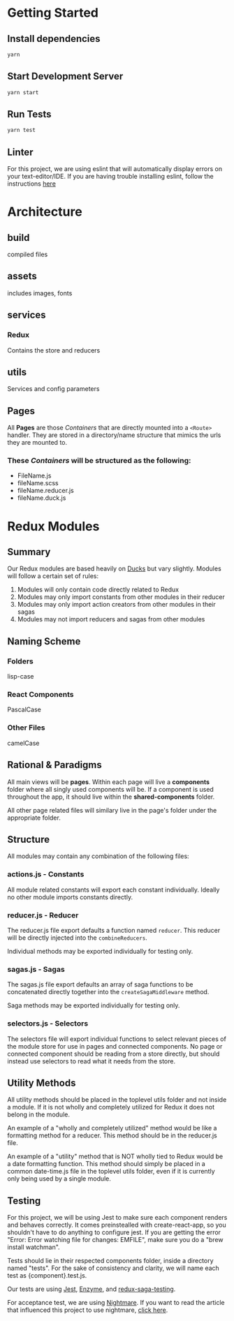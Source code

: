 # Getting Started

## Install dependencies

```bash
yarn
```

## Start Development Server

```bash
yarn start
```

## Run Tests

```bash
yarn test
```

## Linter

For this project, we are using eslint that will automatically display errors on your text-editor/IDE. If you are
having trouble installing eslint, follow the instructions [here](https://www.npmjs.com/package/eslint)

# Architecture

## build

compiled files

## assets

includes images, fonts

## services

### Redux

Contains the store and reducers

## utils

Services and config parameters

## Pages

All **Pages** are those *Containers* that are directly mounted into a `<Route>` handler. They are stored in a
directory/name structure that mimics the urls they are mounted to.

### These *Containers* will be structured as the following:

- FileName.js
- fileName.scss
- fileName.reducer.js
- fileName.duck.js

# Redux Modules

## Summary

Our Redux modules are based heavily on [Ducks](https://github.com/erikras/ducks-modular-redux) but vary slightly. Modules
will follow a certain set of rules:

1. Modules will only contain code directly related to Redux
2. Modules may only import constants from other modules in their reducer
3. Modules may only import action creators from other modules in their sagas
4. Modules may not import reducers and sagas from other modules

## Naming Scheme

### Folders

lisp-case

### React Components

PascalCase

### Other Files

camelCase

## Rational & Paradigms

All main views will be **pages**. Within each page will live a **components** folder where all singly used components will be. If a component is used throughout the app, it should live within the **shared-components** folder.

All other page related files will similary live in the page's folder under the appropriate folder.

## Structure

All modules may contain any combination of the following files:

### actions.js - Constants

All module related constants will export each constant individually. Ideally no other module imports constants directly.

### reducer.js - Reducer

The reducer.js file export defaults a function named `reducer`. This reducer will be directly injected into the
`combineReducers`.

Individual methods may be exported individually for testing only.

### sagas.js - Sagas

The sagas.js file export defaults an array of saga functions to be concatenated directly together into the
`createSagaMiddleware` method.

Saga methods may be exported individually for testing only.

### selectors.js - Selectors

The selectors file will export individual functions to select relevant pieces of the module store for use in pages and
connected components. No page or connected component should be reading from a store directly, but should
instead use selectors to read what it needs from the store.

## Utility Methods

All utility methods should be placed in the toplevel utils folder and not inside a module. If it is not wholly and
completely utilized for Redux it does not belong in the module.

An example of a "wholly and completely utilized" method would be like a formatting method for a reducer. This method
should be in the reducer.js file.

An example of a "utility" method that is NOT wholly tied to Redux would be a date formatting function. This method
should simply be placed in a common date-time.js file in the toplevel utils folder, even if it is currently only being
used by a single module.


## Testing

For this project, we will be using Jest to make sure each component renders and behaves correctly. It comes preinstealled with create-react-app,
so you shouldn't have to do anything to configure jest. If you are getting the error "Error: Error watching file for changes: EMFILE", make sure you
do a "brew install watchman".

Tests should lie in their respected components folder, inside a directory named "tests". For the sake of consistency and clarity, we will name each 
test as {component}.test.js. 

Our tests are using [Jest](https://facebook.github.io/jest/docs/en/getting-started.html#content), [Enzyme](https://github.com/airbnb/enzyme/blob/master/docs/guides/jest.md), and [redux-saga-testing](https://github.com/antoinejaussoin/redux-saga-testing).

For acceptance test, we are using [Nightmare](https://github.com/segmentio/nightmare). If you want to read the article that influenced this project to use nightmare, [click here](https://www.viget.com/articles/acceptance-testing-react-apps-with-jest-and-nightmare).